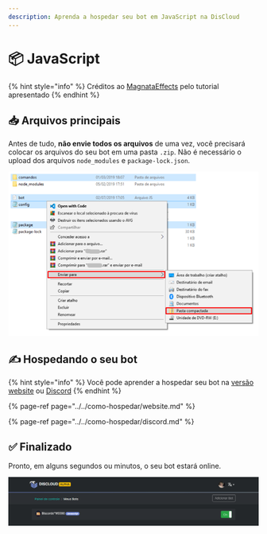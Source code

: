 ```yaml
---
description: Aprenda a hospedar seu bot em JavaScript na DisCloud
---
```


# 📦 JavaScript

{% hint style="info" %}
Créditos ao [MagnataEffects](https://absolutproject.com) pelo tutorial apresentado
{% endhint %}

## 📥 Arquivos principais

Antes de tudo, **não envie todos os arquivos** de uma vez, você precisará colocar os arquivos do seu bot em uma pasta `.zip`. Não é necessário o upload dos arquivos `node_modules` e `package-lock.json`.

![](../../../.gitbook/assets/image%20%2836%29.png)

## ✍ Hospedando o seu bot

{% hint style="info" %}
Você pode aprender a hospedar seu bot na [versão website](../../como-hospedar/website.md) ou [Discord](../../como-hospedar/discord.md)
{% endhint %}

{% page-ref page="../../como-hospedar/website.md" %}

{% page-ref page="../../como-hospedar/discord.md" %}

## ✅ Finalizado

Pronto, em alguns segundos ou minutos, o seu bot estará online.

![](../../../.gitbook/assets/image%20%2829%29.png)

